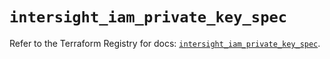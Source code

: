 # `intersight_iam_private_key_spec`

Refer to the Terraform Registry for docs: [`intersight_iam_private_key_spec`](https://registry.terraform.io/providers/ciscodevnet/intersight/1.0.71/docs/resources/iam_private_key_spec).
